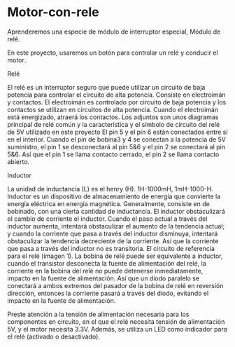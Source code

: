 # Motor-con-rele
Aprenderemos una especie de módulo de interruptor especial, Módulo de relé.

En este proyecto, usaremos un botón para controlar un relé y conducir el motor..

Relé

El relé es un interruptor seguro que puede utilizar un circuito de baja potencia para controlar el circuito de alta potencia. Consiste en electroimán
y contactos. El electroimán es controlado por circuito de baja potencia y los contactos se utilizan en circuitos de alta potencia.
Cuando el electroimán está energizado, atraerá los contactos.
Los adjuntos son unos diagramas principal de relé común y la característica y el símbolo de circuito del relé de 5V utilizado en
este proyecto
El pin 5 y el pin 6 están conectados entre sí en el interior. Cuando el pin de bobina3 y 4 se conectan a la potencia de 5V
suministro, el pin 1 se desconectará al pin 5&6 y el pin 2 se conectará al pin 5&6. Así que el pin 1 se llama contacto
cerrado, el pin 2 se llama contacto abierto.

Inductor

La unidad de inductancia (L) es el henry (H). 1H-1000mH, 1mH-1000-H.
Inductor es un dispositivo de almacenamiento de energía que convierte la energía eléctrica en energía magnética. Generalmente, consiste en
de bobinado, con una cierta cantidad de inductancia. El inductor obstaculizará el cambio de corriente
el inductor. Cuando el paso actual a través del inductor aumenta, intentará obstaculizar el aumento de la
tendencia actual; y cuando la corriente que pasa a través del inductor disminuya, intentará obstaculizar la
tendencia decreciente de la corriente. Así que la corriente que pasa a través del inductor no es transitoria.
El circuito de referencia para el relé (imagen 1). La bobina de relé puede ser equivalente a inductor, cuando el transistor
desconecta la fuente de alimentación del relé, la corriente en la bobina del relé no puede detenerse inmediatamente,
impacto en la fuente de alimentación. Así que un diodo paralelo se conectará a ambos extremos del pasador de la bobina de relé en reversión
dirección, entonces la corriente pasará a través del diodo, evitando el impacto en la fuente de alimentación.

Preste atención a la tensión de alimentación necesaria para los componentes en circuito, en el que el relé necesita
tensión de alimentación 5V, y el motor necesita 3.3V. Además, se utiliza un LED como indicador para el relé
(activado o desactivado).
